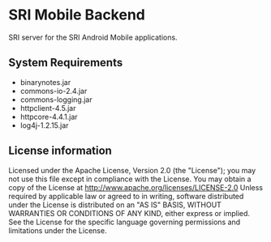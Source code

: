 # SRI Mobile Backend
SRI server for the SRI Android Mobile applications.

## System Requirements
- binarynotes.jar
- commons-io-2.4.jar
- commons-logging.jar
- httpclient-4.5.jar
- httpcore-4.4.1.jar
- log4j-1.2.15.jar

## License information
Licensed under the Apache License, Version 2.0 (the "License"); you may not use this file except in compliance with the License. You may obtain a copy of the License at http://www.apache.org/licenses/LICENSE-2.0 Unless required by applicable law or agreed to in writing, software distributed under the License is distributed on an "AS IS" BASIS, WITHOUT WARRANTIES OR CONDITIONS OF ANY KIND, either express or implied. See the License for the specific language governing permissions and limitations under the License.

